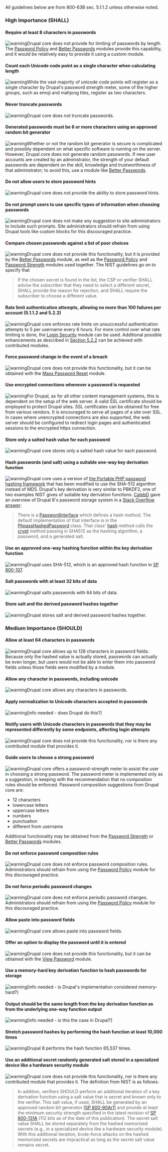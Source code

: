 All guidelines below are from 800-63B sec. 5.1.1.2 unless otherwise noted.

### High Importance (SHALL)

#### Require at least 8 characters in passwords

![warning](https://www.drupal.org/misc/message-24-info.png)Drupal core does not provide for limiting of passwords by length. The [Password Policy](http://drupal.org/project/password%5Fpolicy) and [Better Passwords](/project/better%5Fpasswords) modules provide this capability, and it would be relatively easy to provide it using a custom module.

#### Count each Unicode code point as a single character when calculating length

![warning](https://www.drupal.org/misc/message-24-warning.png)While the vast majority of unicode code points will register as a single character by Drupal's password strength meter, some of the higher groups, such as emoji and mahjong tiles, register as two characters.

#### Never truncate passwords

![warning](https://www.drupal.org/misc/message-24-ok.png)Drupal core does not truncate passwords.

#### Generated passwords must be 6 or more characters using an approved random bit generator

![warning](https://www.drupal.org/misc/message-24-info.png)Whether or not the random bit generator is secure is complicated and possibly dependent on what specific software is running on the server. However, Drupal core does not generate random passwords. If new user accounts are created by an administrator, the strength of your default passwords are dependent on the skill, knowledge and trustworthiness of that administrator; to avoid this, use a module like [Better Passwords](/project/better%5Fpasswords).

#### Do not allow users to store password hints

![warning](https://www.drupal.org/misc/message-24-ok.png)Drupal core does not provide the ability to store password hints.

#### Do not prompt users to use specific types of information when choosing passwords

![warning](https://www.drupal.org/misc/message-24-ok.png)Drupal core does not make any suggestion to site administrators to include such prompts. Site administrators should refrain from using Drupal tools like custom blocks for this discouraged practice.

#### Compare chosen passwords against a list of poor choices

![warning](https://www.drupal.org/misc/message-24-info.png)Drupal core does not provide this functionality, but it is provided by the [Better Passwords](/project/better%5Fpasswords) module, as well as the [Password Policy](https://drupal.org/project/password%5Fpolicy) and [Password Strength](http://drupal.org/project/password%5Fstrength) modules used together. The NIST guidelines go on to specify that 

> If the chosen secret is found in the list, the CSP or verifier SHALL advise the subscriber that they need to select a different secret, SHALL provide the reason for rejection, and SHALL require the subscriber to choose a different value.

#### Rate limit authentication attempts, allowing no more than 100 failures per account (5.1.1.2 and 5.2.2)

![warning](https://www.drupal.org/misc/message-24-ok.png)Drupal core enforces rate limits on unsuccessful authentication attempts to 5 per username every 6 hours. For more control over what rate limiting is done, the [Login Security](https://www.drupal.org/project/login%5Fsecurity) module can be used. Additional possible enhancements as described in [Section 5.2.2](https://pages.nist.gov/800-63-3/sp800-63b.html#throttle) can be achieved with contributed modules.

#### Force password change in the event of a breach

![warning](https://www.drupal.org/misc/message-24-info.png)Drupal core does not provide this functionality, but it can be obtained with the [Mass Password Reset](https://www.drupal.org/project/mass%5Fpwreset) module.

#### Use encrypted connections whenever a password is requested

![warning](https://www.drupal.org/misc/message-24-info.png)For Drupal, as for all other content management systems, this is dependent on the setup of the web server. A valid SSL certificate should be employed to protect Drupal sites. SSL certificates can be obtained for free from various vendors. It is encouraged to serve all pages of a site over SSL. In cases where unencrypted connections are also supported, the web server should be configured to redirect login pages and authenticated sessions to the encrypted https connection.

#### Store only a salted hash value for each password

![warning](https://www.drupal.org/misc/message-24-ok.png)Drupal core stores only a salted hash value for each password.

#### Hash passwords (and salt) using a suitable one-way key derivation function

![warning](https://www.drupal.org/misc/message-24-ok.png)Drupal core uses a version of [the Portable PHP password hashing framework](http://www.openwall.com/phpass/) that has been modified to use the SHA-512 algorithm instead of MD5\. Drupal's key derivation is very similar to PBKDF2, one of two examples NIST gives of suitable key derivation functions. [CalebD](https://stackoverflow.com/users/160759/calebd) gave an overview of Drupal 8's password storage system in a [Stack Overflow answer](https://stackoverflow.com/a/5031807/4107494):

> There is a [PasswordInterface](http://api.drupal.org/api/drupal/core!lib!Drupal!Core!Password!PasswordInterface.php/interface/PasswordInterface/8) which defines a hash method. The default implementation of that interface is in the [PhpassHashedPassword](https://api.drupal.org/api/drupal/core!lib!Drupal!Core!Password!PhpassHashedPassword.php/class/PhpassHashedPassword/8) class. That class' [hash](http://api.drupal.org/api/drupal/core!lib!Drupal!Core!Password!PhpassHashedPassword.php/function/PhpassHashedPassword::hash/8) method calls the [crypt](http://api.drupal.org/api/drupal/core!lib!Drupal!Core!Password!PhpassHashedPassword.php/function/PhpassHashedPassword::crypt/8) method passing in SHA512 as the hashing algorithm, a password, and a generated salt.

#### Use an approved one-way hashing function within the key derivation function

![warning](https://www.drupal.org/misc/message-24-ok.png)Drupal uses SHA-512, which is an approved hash function in [SP 800-107](https://pages.nist.gov/800-63-3/sp800-63b.html#SP800-107).

#### Salt passwords with at least 32 bits of data

![warning](https://www.drupal.org/misc/message-24-ok.png)Drupal salts passwords with 64 bits of data.

#### Store salt and the derived password hashes together

![warning](https://www.drupal.org/misc/message-24-ok.png)Drupal stores salt and derived password hashes together.

### Medium Importance (SHOULD)

#### Allow at least 64 characters in passwords

![warning](https://www.drupal.org/misc/message-24-ok.png)Drupal core allows up to 128 characters in password fields. Because only the hashed value is actually stored, passwords can actually be even longer, but users would not be able to enter them into password fields unless those fields were modified by a module.

#### Allow any character in passwords, including unicode

![warning](https://www.drupal.org/misc/message-24-ok.png)Drupal core allows any characters in passwords.

#### Apply normalization to Unicode characters accepted in passwords

![warning](https://www.drupal.org/misc/message-24-info.png)\[info needed - does Drupal do this?\]

#### Notify users with Unicode characters in passwords that they may be represented differently by some endpoints, affecting login attempts

![warning](https://www.drupal.org/misc/message-24-error.png)Drupal core does not provide this functionality, nor is there any contributed module that provides it.

#### Guide users to choose a strong password

![warning](https://www.drupal.org/misc/message-24-ok.png)Drupal core offers a password-strength meter to assist the user in choosing a strong password. The password meter is implemented only as a suggestion, in keeping with the recommendation that no composition rules should be enforced. Password composition suggestions from Drupal core are:

* 12 characters
* lowercase letters
* uppercase letters
* numbers
* punctuation
* different from username

Additional functionality may be obtained from the [Password Strength](https://drupal.org/project/password%5Fstrength) or [Better Passwords](/project/better%5Fpasswords) modules.

#### Do not enforce password composition rules

![warning](https://www.drupal.org/misc/message-24-ok.png)Drupal core does not enforce password composition rules. Administrators should refrain from using the [Password Policy](https://drupal.org/project/password%5Fpolicy) module for this discouraged practice.

#### Do not force periodic password changes

![warning](https://www.drupal.org/misc/message-24-ok.png)Drupal core does not enforce periodic password changes. Administrators should refrain from using the [Password Policy](https://drupal.org/project/password%5Fpolicy) module for this discouraged practice.

#### Allow paste into password fields

![warning](https://www.drupal.org/misc/message-24-ok.png)Drupal core allows paste into password fields.

#### Offer an option to display the password until it is entered

![warning](https://www.drupal.org/misc/message-24-info.png)Drupal core does not provide this functionality, but it can be obtained with the [View Password](https://www.drupal.org/project/view%5Fpassword) module.

#### Use a memory-hard key derivation function to hash passwords for storage

![warning](https://www.drupal.org/misc/message-24-info.png)\[info needed - is Drupal's implementation considered memory-hard?\]

#### Output should be the same length from the key derivation function as from the underlying one-way function output

![warning](https://www.drupal.org/misc/message-24-info.png)\[info needed - is this the case in Drupal?\]

#### Stretch password hashes by performing the hash function at least 10,000 times

![warning](https://www.drupal.org/misc/message-24-ok.png)Drupal 8 performs the hash function 65,537 times.

#### Use an additional secret randomly generated salt stored in a specialized device like a hardware security module

![warning](https://www.drupal.org/misc/message-24-error.png)Drupal core does not provide this functionality, nor is there any contributed module that provides it. The definition from NIST is as follows:

> In addition, verifiers SHOULD perform an additional iteration of a key derivation function using a salt value that is secret and known only to the verifier. This salt value, if used, SHALL be generated by an approved random bit generator [\[SP 800-90Ar1\]](https://pages.nist.gov/800-63-3/sp800-63b.html#SP800-90Ar1) and provide at least the minimum security strength specified in the latest revision of [SP 800-131A](https://pages.nist.gov/800-63-3/sp800-63b.html#SP800-131A) (112 bits as of the date of this publication). The secret salt value SHALL be stored separately from the hashed memorized secrets (e.g., in a specialized device like a hardware security module). With this additional iteration, brute-force attacks on the hashed memorized secrets are impractical as long as the secret salt value remains secret.